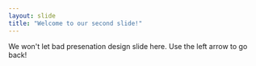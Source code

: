 ```yaml
---
layout: slide
title: "Welcome to our second slide!"
---
```

We won't let bad presenation design slide here.
Use the left arrow to go back!
